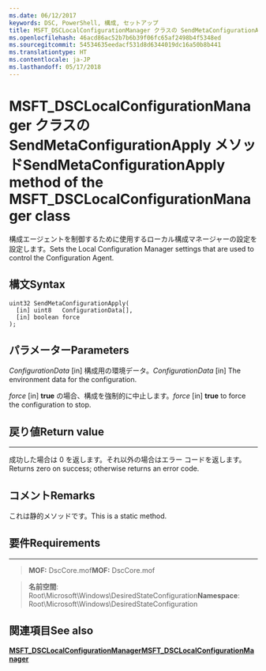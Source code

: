 ```yaml
---
ms.date: 06/12/2017
keywords: DSC, PowerShell, 構成, セットアップ
title: MSFT_DSCLocalConfigurationManager クラスの SendMetaConfigurationApply メソッド
ms.openlocfilehash: 46acd86ac52b7b6b39f06fc65af2498b4f5348ed
ms.sourcegitcommit: 54534635eedacf531d8d6344019dc16a50b8b441
ms.translationtype: HT
ms.contentlocale: ja-JP
ms.lasthandoff: 05/17/2018
---
```

# <a name="sendmetaconfigurationapply-method-of-the-msftdsclocalconfigurationmanager-class"></a><span data-ttu-id="724eb-103">MSFT_DSCLocalConfigurationManager クラスの SendMetaConfigurationApply メソッド</span><span class="sxs-lookup"><span data-stu-id="724eb-103">SendMetaConfigurationApply method of the MSFT_DSCLocalConfigurationManager class</span></span>

<span data-ttu-id="724eb-104">構成エージェントを制御するために使用するローカル構成マネージャーの設定を設定します。</span><span class="sxs-lookup"><span data-stu-id="724eb-104">Sets the Local Configuration Manager settings that are used to control the Configuration Agent.</span></span>

<a name="syntax"></a><span data-ttu-id="724eb-105">構文</span><span class="sxs-lookup"><span data-stu-id="724eb-105">Syntax</span></span>
------

```mof
uint32 SendMetaConfigurationApply(
  [in] uint8   ConfigurationData[],
  [in] boolean force
);
```

<a name="parameters"></a><span data-ttu-id="724eb-106">パラメーター</span><span class="sxs-lookup"><span data-stu-id="724eb-106">Parameters</span></span>
----------

<span data-ttu-id="724eb-107">*ConfigurationData* \[in\] 構成用の環境データ。</span><span class="sxs-lookup"><span data-stu-id="724eb-107">*ConfigurationData* \[in\] The environment data for the configuration.</span></span>

<span data-ttu-id="724eb-108">*force* \[in\] **true** の場合、構成を強制的に中止します。</span><span class="sxs-lookup"><span data-stu-id="724eb-108">*force* \[in\] **true** to force the configuration to stop.</span></span>

## <a name="return-value"></a><span data-ttu-id="724eb-109">戻り値</span><span class="sxs-lookup"><span data-stu-id="724eb-109">Return value</span></span>
------------

<span data-ttu-id="724eb-110">成功した場合は 0 を返します。それ以外の場合はエラー コードを返します。</span><span class="sxs-lookup"><span data-stu-id="724eb-110">Returns zero on success; otherwise returns an error code.</span></span>

## <a name="remarks"></a><span data-ttu-id="724eb-111">コメント</span><span class="sxs-lookup"><span data-stu-id="724eb-111">Remarks</span></span>

<span data-ttu-id="724eb-112">これは静的メソッドです。</span><span class="sxs-lookup"><span data-stu-id="724eb-112">This is a static method.</span></span>

## <a name="requirements"></a><span data-ttu-id="724eb-113">要件</span><span class="sxs-lookup"><span data-stu-id="724eb-113">Requirements</span></span>
------------
><span data-ttu-id="724eb-114">**MOF:** DscCore.mof</span><span class="sxs-lookup"><span data-stu-id="724eb-114">**MOF:** DscCore.mof</span></span>

><span data-ttu-id="724eb-115">**名前空間**: Root\Microsoft\Windows\DesiredStateConfiguration</span><span class="sxs-lookup"><span data-stu-id="724eb-115">**Namespace**: Root\Microsoft\Windows\DesiredStateConfiguration</span></span>


## <a name="see-also"></a><span data-ttu-id="724eb-116">関連項目</span><span class="sxs-lookup"><span data-stu-id="724eb-116">See also</span></span>


[<span data-ttu-id="724eb-117">**MSFT_DSCLocalConfigurationManager**</span><span class="sxs-lookup"><span data-stu-id="724eb-117">**MSFT_DSCLocalConfigurationManager**</span></span>](msft-dsclocalconfigurationmanager.md)